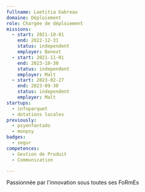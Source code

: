 ```yaml
---
fullname: Laetitia Gabreau
domaine: Déploiement
role: Chargée de déploiement
missions:
  - start: 2021-10-01
    end: 2022-12-31
    status: independent
    employer: Benext
  - start: 2021-11-01
    end: 2023-10-30
    status: independent
    employer: Malt
  - start: 2023-02-27
    end: 2023-09-30
    status: independent
    employer: Malt
startups:
  - infoparquet
  - dotations locales
previously:
  - psyenfantado
  - monpsy
badges:
  - segur
competences:
  - Gestion de Produit
  - Communication

---
```


Passionnée par l'innovation sous toutes ses FoRmEs
